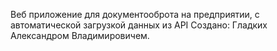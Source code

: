 Веб приложение для документооброта на предприятии, с автоматической загрузкой данных из API
Создано: Гладких Александром Владимировичем.